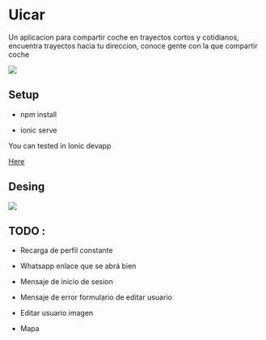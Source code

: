 # Uicar 

Un aplicacion para compartir coche en trayectos cortos y cotidianos, encuentra trayectos hacia tu direccion, conoce gente con la que compartir coche


<img src="https://github.com/davidbarrero38/Uicar/blob/master/src/assets/icons/logopeque.png?raw=true">
 
## Setup 


* npm install 

* ionic serve 

You can tested in Ionic devapp

<a href="https://ionicframework.com/docs/appflow/devapp/">Here</a>

## Desing


<img src="https://github.com/davidbarrero38/Uicar/blob/master/src/assets/icons/canvas2.png?raw=true">

## TODO :

- Recarga de perfil constante 

- Whatsapp enlace que se abrá bien

- Mensaje de inicio de sesion 

- Mensaje de error formulario de editar usuario

- Editar usuario imagen

- Mapa
